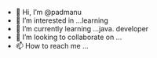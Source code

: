 - 👋 Hi, I’m @padmanu
- 👀 I’m interested in ...learning
- 🌱 I’m currently learning ...java. developer
- 💞️ I’m looking to collaborate on ...
- 📫 How to reach me ...

<!---
padmanu/padmanu is a ✨ special ✨ repository because its `README.md` (this file) appears on your GitHub profile.
You can click the Preview link to take a look at your changes.
--->
